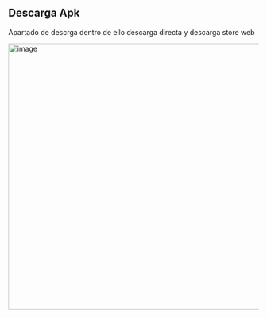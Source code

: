 ## Descarga Apk
Apartado de descrga dentro de ello descarga directa y descarga store web

<img width="841" height="536" alt="image" src="https://github.com/user-attachments/assets/3cc20fde-7278-4796-8878-919d5ae698f4" />
